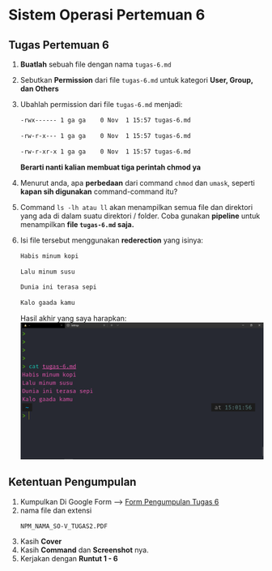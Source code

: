 # Sistem Operasi Pertemuan 6

## Tugas Pertemuan 6
1. **Buatlah** sebuah file dengan nama `tugas-6.md`
2. Sebutkan **Permission** dari file `tugas-6.md` untuk kategori **User, Group, dan Others**
3. Ubahlah permission dari file `tugas-6.md` menjadi:
    ```bash
    -rwx------ 1 ga ga    0 Nov  1 15:57 tugas-6.md
    ```
    ```bash
    -rw-r-x--- 1 ga ga    0 Nov  1 15:57 tugas-6.md
    ```
    ```bash
    -rw-r-xr-x 1 ga ga    0 Nov  1 15:57 tugas-6.md
    ```
    
    **Berarti nanti kalian membuat tiga perintah chmod ya**
4. Menurut anda, apa **perbedaan** dari command `chmod` dan `umask`, seperti **kapan sih digunakan** command-command itu?
5. Command `ls -lh atau ll` akan menampilkan semua file dan direktori yang ada di dalam suatu direktori / folder. Coba gunakan **pipeline** untuk menampilkan **file `tugas-6.md` saja.**
6. Isi file tersebut menggunakan **rederection** yang isinya:
    ```bash
    Habis minum kopi
    ```
    ```bash
    Lalu minum susu
    ```
    ```bash
    Dunia ini terasa sepi
    ```
    ```bash
    Kalo gaada kamu
    ```

    Hasil akhir yang saya harapkan:
    ![blablabal](public/hasil-akhir.png)

## Ketentuan Pengumpulan

1. Kumpulkan Di Google Form --> [Form Pengumpulan Tugas 6](https://forms.gle/FhHv489UURteQPQ16)
2. nama file dan extensi
    ```
    NPM_NAMA_SO-V_TUGAS2.PDF
    ```
3. Kasih **Cover**
4. Kasih **Command** dan **Screenshot** nya.
5. Kerjakan dengan **Runtut 1 - 6**